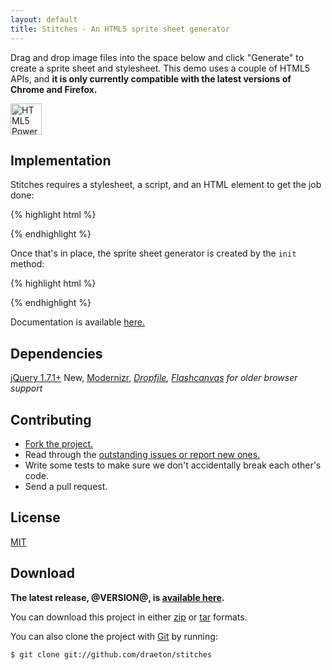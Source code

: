 ```yaml
---
layout: default
title: Stitches - An HTML5 sprite sheet generator
---
```


<link rel="stylesheet" href="http://draeton.github.com/stitches/stitches/build/css/stitches-@VERSION@-min.css">

<section id="main" role="main">

Drag and drop image files into the space below and click "Generate" to create a 
sprite sheet and stylesheet. This demo uses a couple of HTML5 APIs, and **it is only 
currently compatible with the latest versions of Chrome and Firefox.**

<a href="http://www.w3.org/html/logo/"><img src="http://www.w3.org/html/logo/badge/html5-badge-h-css3-graphics-semantics-storage.png" height="50" alt="HTML5 Powered with CSS3 / Styling, Graphics, 3D &amp; Effects, Semantics, and Offline &amp; Storage" title="HTML5 Powered with CSS3 / Styling, Graphics, 3D &amp; Effects, Semantics, and Offline &amp; Storage"></a>

<div id="stitches"></div>
    

## Implementation

Stitches requires a stylesheet, a script, and an HTML element to get the job done:

{% highlight html %}
<link rel="stylesheet" href="css/stitches-@VERSION@-min.css">

<script src="js/jquery-1.7.1.min.js"></script>
<script src="js/modernizr-2.0.6.min.js"></script>

<script src="js/stitches-@VERSION@-min.js"></script>
{% endhighlight %}

Once that's in place, the sprite sheet generator is created by the `init` method:

{% highlight html %}
<div id="stitches"></div>

<script>
jQuery(document).ready(function ($) {

    var $stitches = $("#stitches");
    Stitches.init($stitches, {jsdir: "js"});

});
</script>
{% endhighlight %}

Documentation is available [here.](http://draeton.github.com/stitches/stitches/docs/stitches.html)
    

## Dependencies

[jQuery 1.7.1+](http://jquery.com/) <span class="label success">New</span>, [Modernizr](http://www.modernizr.com/), 
*[Dropfile](https://github.com/MrSwitch/dropfile), [Flashcanvas](http://flashcanvas.net/) 
for older browser support*


## Contributing

* [Fork the project.](https://github.com/draeton/stitches)
* Read through the [outstanding issues or report new ones.](https://github.com/draeton/stitches/issues)
* Write some tests to make sure we don't accidentally break each other's code.
* Send a pull request.


## License

[MIT](https://raw.github.com/draeton/stitches/master/LICENSE)


## Download

**The latest release, @VERSION@, is [available here](http://draeton.github.com/stitches/stitches/dist/stitches-@VERSION@.zip).**

You can download this project in either [zip](https://github.com/draeton/stitches/zipball/master) 
or [tar](https://github.com/draeton/stitches/tarball/master) formats.

You can also clone the project with [Git](http://git-scm.com) by running:

    $ git clone git://github.com/draeton/stitches

</section>

<script>
Modernizr.load({
    load: "/stitches/stitches/build/js/stitches-@VERSION@-min.js",
    complete: function () {
        $(function () {
    
            var $stitches = $("#stitches");
            Stitches.init($stitches, {jsdir: "stitches/build/js"});

        });
    }
});
</script>